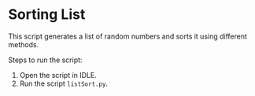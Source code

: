 # Sorting List
This script generates a list of random numbers and sorts it using different methods.

Steps to run the script:
1. Open the script in IDLE.
2. Run the script `listSort.py`.